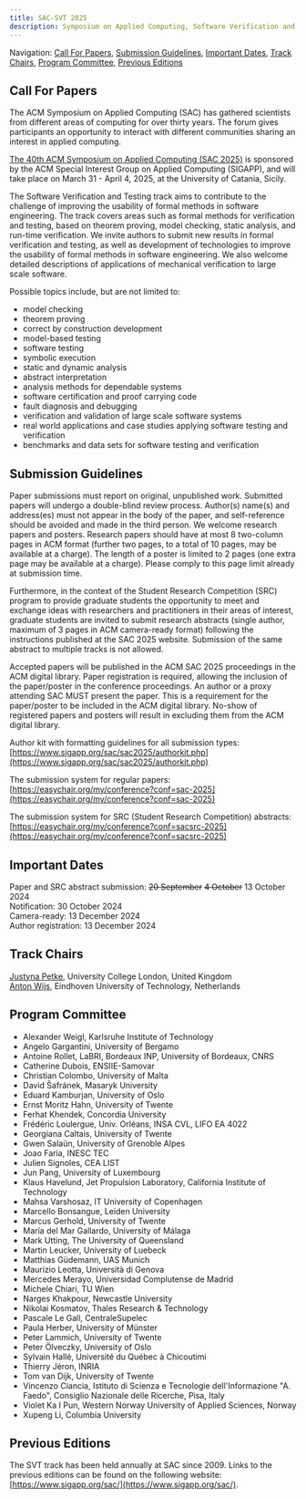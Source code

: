```yaml
---
title: SAC-SVT 2025
description: Symposium on Applied Computing, Software Verification and Testing Track, 2025
---
```

Navigation: [Call For Papers](#call-for-papers), [Submission Guidelines](#submission-guidelines), [Important Dates](#important-dates), [Track Chairs](#track-chairs), [Program Committee](#program-committee), [Previous Editions](#previous-editions)

## Call For Papers

The ACM Symposium on Applied Computing (SAC) has gathered scientists from different areas of computing for over thirty years. 
The forum gives participants an opportunity to interact with different communities sharing an interest in applied computing.

[The 40th ACM Symposium on Applied Computing (SAC 2025)](https://www.sigapp.org/sac/sac2025/) is sponsored by the ACM Special Interest Group on Applied Computing (SIGAPP), and will take place on March 31 - April 4, 2025, at the University of Catania, Sicily.

The Software Verification and Testing track aims to contribute to the challenge of improving the usability of formal methods in software engineering. 
The track covers areas such as formal methods for verification and testing, based on theorem proving, model checking, static analysis, and run-time verification. 
We invite authors to submit new results in formal verification and testing, as well as development of technologies to improve the usability of formal methods in software engineering. 
We also welcome detailed descriptions of applications of mechanical verification to large scale software.

Possible topics include, but are not limited to:

- model checking
- theorem proving
- correct by construction development
- model-based testing
- software testing
- symbolic execution
- static and dynamic analysis
- abstract interpretation
- analysis methods for dependable systems
- software certification and proof carrying code
- fault diagnosis and debugging
- verification and validation of large scale software systems
- real world applications and case studies applying software testing and verification
- benchmarks and data sets for software testing and verification

## Submission Guidelines

Paper submissions must report on original, unpublished work. 
Submitted papers will undergo a double-blind review process. 
Author(s) name(s) and address(es) must not appear in the body of the paper, and self-reference should be avoided and made in the third person. 
We welcome research papers and posters. 
Research papers should have at most 8 two-column pages in ACM format (further two pages, to a total of 10 pages, may be available at a charge). 
The length of a poster is limited to 2 pages (one extra page may be available at a charge). 
Please comply to this page limit already at submission time.

Furthermore, in the context of the Student Research Competition (SRC) program to provide graduate students the opportunity to meet and exchange ideas with researchers and practitioners in their areas of interest, graduate students are invited to submit research abstracts (single author, maximum of 3 pages in ACM camera-ready format) following the instructions published at the SAC 2025 website. 
Submission of the same abstract to multiple tracks is not allowed.

Accepted papers will be published in the ACM SAC 2025 proceedings in the ACM digital library. 
Paper registration is required, allowing the inclusion of the paper/poster in the conference proceedings. 
An author or a proxy attending SAC MUST present the paper. 
This is a requirement for the paper/poster to be included in the ACM digital library. 
No-show of registered papers and posters will result in excluding them from the ACM digital library.

Author kit with formatting guidelines for all submission types: [https://www.sigapp.org/sac/sac2025/authorkit.php](https://www.sigapp.org/sac/sac2025/authorkit.php)

The submission system for regular papers: [https://easychair.org/my/conference?conf=sac-2025](https://easychair.org/my/conference?conf=sac-2025)

The submission system for SRC (Student Research Competition) abstracts: [https://easychair.org/my/conference?conf=sacsrc-2025](https://easychair.org/my/conference?conf=sacsrc-2025)

## Important Dates
Paper and SRC abstract submission: ~~20 September~~ ~~4 October~~ 13 October 2024 <br>
Notification:  30 October 2024<br>
Camera-ready: 13 December 2024<br>
Author registration: 13 December 2024

## Track Chairs

[Justyna Petke](http://www0.cs.ucl.ac.uk/staff/J.Petke/index.html), University College London, United Kingdom <br>
[Anton Wijs](https://www.tue.nl/en/research/researchers/anton-wijs), Eindhoven University of Technology, Netherlands

## Program Committee

- Alexander	Weigl, Karlsruhe Institute of Technology
- Angelo	Gargantini, University of Bergamo
- Antoine Rollet, LaBRI, Bordeaux INP, University of Bordeaux, CNRS
- Catherine Dubois, ENSIIE-Samovar
- Christian Colombo, University of Malta
- David Šafránek, Masaryk University
- Eduard Kamburjan, University of Oslo
- Ernst Moritz Hahn, University of Twente
- Ferhat Khendek, Concordia University
- Frédéric Loulergue, Univ. Orléans, INSA CVL, LIFO EA 4022
- Georgiana Caltais, University of Twente
- Gwen Salaün, University of Grenoble Alpes
- Joao Faria, INESC TEC
- Julien Signoles, CEA LIST
- Jun Pang, University of Luxembourg
- Klaus Havelund, Jet Propulsion Laboratory, California Institute of Technology
- Mahsa Varshosaz, IT University of Copenhagen
- Marcello Bonsangue, Leiden University
- Marcus Gerhold, University of Twente
- María del Mar Gallardo, University of Málaga
- Mark Utting, The University of Queensland
- Martin Leucker, University of Luebeck
- Matthias Güdemann, UAS Munich
- Maurizio Leotta, Università di Genova
- Mercedes Merayo, Universidad Complutense de Madrid
- Michele Chiari, TU Wien
- Narges Khakpour, Newcastle University
- Nikolai Kosmatov, Thales Research & Technology
- Pascale Le Gall, CentraleSupelec
- Paula Herber, University of Münster
- Peter Lammich, University of Twente
- Peter Ölveczky, University of Oslo
- Sylvain Hallé, Université du Québec à Chicoutimi
- Thierry Jéron, INRIA
- Tom van Dijk, University of Twente
- Vincenzo Ciancia, Istituto di Scienza e Tecnologie dell'Informazione "A. Faedo", Consiglio Nazionale delle Ricerche, Pisa, Italy
- Violet Ka I Pun, Western Norway University of Applied Sciences, Norway
- Xupeng Li, Columbia University

## Previous Editions

The SVT track has been held annually at SAC since 2009. 
Links to the previous editions can be found on the following website: [https://www.sigapp.org/sac/](https://www.sigapp.org/sac/).
